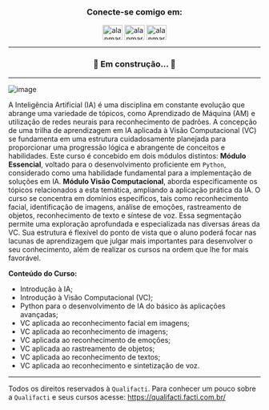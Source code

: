 <h3 align="center">Conecte-se comigo em:</h3>
<p align="center">
<a href="https://linkedin.com/in/alanmarquesrocha" target="blank"><img align="center" src="https://raw.githubusercontent.com/rahuldkjain/github-profile-readme-generator/master/src/images/icons/Social/linked-in-alt.svg" alt="alanmarquesrocha" height="30" width="40" /></a>
<a href="https://stackoverflow.com/users/19201352/m4rkn4l4" target="blank"><img align="center" src="https://raw.githubusercontent.com/rahuldkjain/github-profile-readme-generator/master/src/images/icons/Social/stack-overflow.svg" alt="alanmarquesrocha" height="30" width="40" /></a>
<a href="https://instagram.com/alanmarquesrocha" target="blank"><img align="center" src="https://raw.githubusercontent.com/rahuldkjain/github-profile-readme-generator/master/src/images/icons/Social/instagram.svg" alt="alanmarquesrocha" height="30" width="40" /></a>
</p>

---

<h3 align="center"> 
	 🚀 Em construção... 🚀 
</h3>

---

![image](https://github.com/AlanMarquesRocha/curso_qualifacti/assets/13985581/0a9bc60d-01f8-4f58-9046-cd895f7d2d32)

A Inteligência Artificial (IA) é uma disciplina em constante evolução que abrange uma variedade de tópicos, como Aprendizado de Máquina (AM) e utilização de redes neurais para reconhecimento de padrões. 
A concepção de uma trilha de aprendizagem em IA aplicada à Visão Computacional (VC) se fundamenta em uma estrutura cuidadosamente planejada para proporcionar uma progressão lógica e abrangente de conceitos e habilidades. 
Este curso é concebido em dois módulos distintos: **Módulo Essencial**, voltado para o desenvolvimento proficiente em ``Python``, considerado como uma habilidade fundamental para a implementação de soluções em IA. 
**Módulo Visão Computacional**, aborda especificamente os tópicos relacionados a esta temática, ampliando a aplicação prática da IA. O curso se concentra em domínios específicos, tais como reconhecimento facial, identificação de imagens, análise de emoções, rastreamento de objetos, reconhecimento de texto e síntese de voz. 
Essa segmentação permite uma exploração aprofundada e especializada nas diversas áreas da VC. Sua estrutura é flexível do ponto de vista que o aluno poderá focar nas lacunas de aprendizagem que julgar mais importantes para desenvolver o seu conhecimento, além de realizar os cursos na ordem que lhe for mais favorável.

**Conteúdo do Curso:**

- Introdução à IA;
- Introdução à Visão Computacional (VC);
- Python para o desenvolvimento de IA do básico às aplicações avançadas;
- VC aplicada ao reconhecimento facial em imagens;
- VC aplicada ao reconhecimento de imagens;
- VC aplicada ao reconhecimento de emoções;
- VC aplicada ao rastreamento de objetos;
- VC aplicada ao reconhecimento de textos;
- VC aplicada ao reconhecimento e sintetização de voz.

---
Todos os direitos reservados à ``Qualifacti``. Para conhecer um pouco sobre a ``Qualifacti`` e seus cursos acesse: https://qualifacti.facti.com.br/
